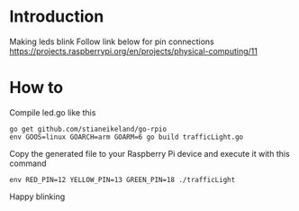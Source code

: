 # Introduction
Making leds blink 
Follow link below for pin connections 
https://projects.raspberrypi.org/en/projects/physical-computing/11

# How to
Compile led.go like this
```
go get github.com/stianeikeland/go-rpio
env GOOS=linux GOARCH=arm GOARM=6 go build trafficLight.go
```
Copy the generated file to your Raspberry Pi device and execute it with this command

```
env RED_PIN=12 YELLOW_PIN=13 GREEN_PIN=18 ./trafficLight
```

Happy blinking 